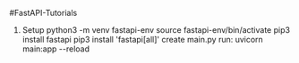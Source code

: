 #FastAPI-Tutorials

1. Setup
python3 -m venv fastapi-env
source fastapi-env/bin/activate
pip3 install fastapi
pip3 install 'fastapi[all]'
create main.py
run: uvicorn main:app --reload